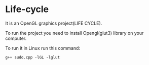 # Life-cycle

It is an OpenGL graphics project(LIFE CYCLE).

To run the project you need to install Opengl(glut3) library on your computer.

To run it in Linux run this command:

	g++ sudo.cpp -lGL -lglut

